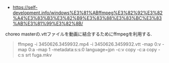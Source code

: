 - https://self-development.info/windows%E3%81%ABffmpeg%E3%82%92%E3%82%A4%E3%83%B3%E3%82%B9%E3%83%88%E3%83%BC%E3%83%AB%E3%81%99%E3%82%8B/

choreo masterの.vttファイルを動画に結合するためにffmpegを利用する.

> ffmpeg -i 3450626.3459932.mp4 -i 3450626.3459932.vtt -map 0:v -map 0:a -map 1 -metadata:s:s:0 language=jpn -c:v copy -c:a copy -c:s srt fuga.mkv
